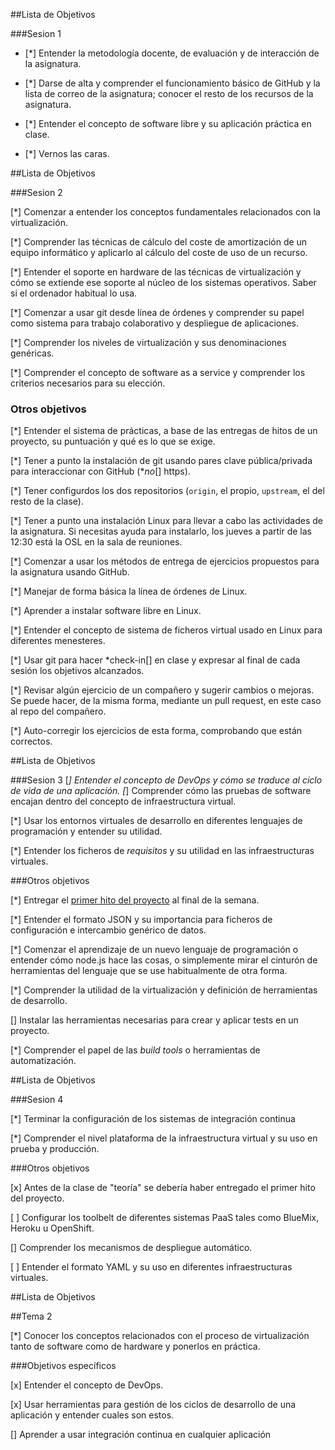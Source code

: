 ##Lista de Objetivos

###Sesion 1

 - [*] Entender la metodología docente, de evaluación y de interacción de la asignatura.

 - [*] Darse de alta y comprender el funcionamiento básico de GitHub y la lista de correo de la asignatura; conocer el resto de los recursos de la asignatura. 

 - [*] Entender el concepto de software libre y su aplicación práctica en clase. 

 - [*] Vernos las caras.

##Lista de Objetivos

###Sesion 2

[*] Comenzar a entender los conceptos fundamentales relacionados con la virtualización.

[*] Comprender las técnicas de cálculo del coste de amortización de un equipo informático y aplicarlo al cálculo del coste de uso de un recurso.

[*] Entender el soporte en hardware de las técnicas de virtualización y cómo se extiende ese soporte al núcleo de los sistemas operativos. Saber si el ordenador habitual lo usa.

[*] Comenzar a usar git desde línea de órdenes y comprender su papel como sistema para trabajo colaborativo y despliegue de aplicaciones.

[*] Comprender los niveles de virtualización y sus denominaciones genéricas.

[*] Comprender el concepto de software as a service y comprender los criterios necesarios para su elección.

### Otros objetivos

[*] Entender el sistema de prácticas, a base de las entregas de hitos de un proyecto, su puntuación y qué es lo que se exige. 

[*] Tener a punto la instalación de git usando pares clave pública/privada para interaccionar con GitHub (**no*[] https).

[*] Tener configurdos los dos repositorios (`origin`, el propio, `upstream`, el del resto de la clase). 

[*] Tener a punto una instalación Linux para llevar a cabo las actividades de la asignatura. Si necesitas ayuda para instalarlo, los jueves a partir de las 12:30 está la OSL en la sala de reuniones.

[*] Comenzar a usar los métodos de entrega de ejercicios propuestos para la asignatura usando GitHub.
 
[*] Manejar de forma básica la línea de órdenes de Linux.

[*] Aprender a instalar software libre en Linux.

[*] Entender el concepto de sistema de ficheros virtual usado en Linux para diferentes menesteres.

[*] Usar git para hacer *check-in[] en clase y expresar al final de cada sesión los objetivos alcanzados.

[*] Revisar algún ejercicio de un compañero y sugerir cambios o mejoras. Se puede hacer, de la misma forma, mediante un pull request, en este caso al repo del compañero.

[*] Auto-corregir los ejercicios de esta forma, comprobando que están correctos.

##Lista de Objetivos

###Sesion 3
[*] Entender el concepto de DevOps y cómo se traduce al ciclo de vida de una aplicación.
[*] Comprender cómo las pruebas de software encajan dentro del concepto de infraestructura virtual.

[*] Usar los entornos virtuales de desarrollo en diferentes lenguajes de programación y entender su utilidad.

[*] Entender los ficheros de *requisitos* y su utilidad en las infraestructuras virtuales. 

###Otros objetivos

[*] Entregar el [primer hito del proyecto](http://jj.github.io/IV/documentos/practicas/1.Infraestructura) al final de la semana.

[*] Entender el formato JSON y su importancia para ficheros de configuración e intercambio genérico de datos. 

[*] Comenzar el aprendizaje de un nuevo lenguaje de programación o entender cómo node.js hace las cosas, o simplemente mirar el cinturón de herramientas del lenguaje que se use habitualmente de otra forma.

[*] Comprender la utilidad de la virtualización y definición de herramientas de desarrollo.

[] Instalar las herramientas necesarias para crear y aplicar tests en un proyecto.

[*] Comprender el papel de las *build tools* o herramientas de automatización. 

##Lista de Objetivos

###Sesion 4

[*] Terminar la configuración de los sistemas de integración continua

[*] Comprender el nivel plataforma de la infraestructura virtual y su uso en prueba y producción.

###Otros objetivos

[x] Antes de la clase de "teoría" se debería haber entregado el primer hito del proyecto.

[ ] Configurar los toolbelt de diferentes sistemas PaaS tales como BlueMix, Heroku u OpenShift.

[] Comprender los mecanismos de despliegue automático.

[ ] Entender el formato YAML y su uso en diferentes infraestructuras virtuales. 

##Lista de Objetivos

##Tema 2

[*] Conocer los conceptos relacionados con el proceso de virtualización tanto de software como de hardware y ponerlos en práctica.


###Objetivos específicos

[x] Entender el concepto de DevOps.

[x] Usar herramientas para gestión de los ciclos de desarrollo de una aplicación y entender cuales son estos.

[] Aprender a usar integración continua en cualquier aplicación

